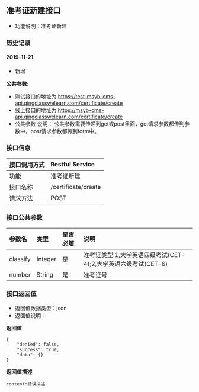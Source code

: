 ## 准考证新建接口
+ 功能说明：准考证新建

### 历史记录

#### 2019-11-21 
- 新增

**公共参数:**
+ 测试接口的地址为 https://test-msyb-cms-api.qingclasswelearn.com/certificate/create
+ 线上接口的地址为 https://msyb-cms-api.qingclasswelearn.com/certificate/create
+ 公共参数 说明： 公共参数需要传递到get或post里面，get请求参数都传到参数中，post请求参数都传到form中。

### 接口信息
|接口调用方式 	|	Restful Service			|
|:--------------|:--------------------------|
|功能	     	| 准考证新建					|
|接口名称		|/certificate/create		|
|请求方法		|POST					    |

### 接口公共参数
|参数名		   		|类型	|是否必填	|说明			    					|
|:------------------|:------|:----------|:--------------------------------------|
|classify			|Integer|是		  	|准考证类型:1,大学英语四级考试(CET-4);2,大学英语六级考试(CET-6)	|
|number				|String |是		  	|准考证号								|

### 接口返回值
+ 返回值数据类型：json
+ 返回值说明：

**返回值**  

```
{
    "denied": false,
    "success": true,
    "data": {}
}
```

**返回值描述**  

```
content:错误描述
```